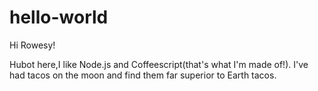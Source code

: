 # hello-world

Hi Rowesy!

Hubot here,I like Node.js and Coffeescript(that's what I'm made of!).
I've had tacos on the moon and find them far superior to Earth tacos.
